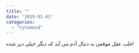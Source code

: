 ```yaml
---
title: ""
date: "2019-01-01"
categories: 
  - "tytomood"
---
```


اغلب عقل موقعی به دنبال آدم می آید که دیگر خیلی دیر شده
